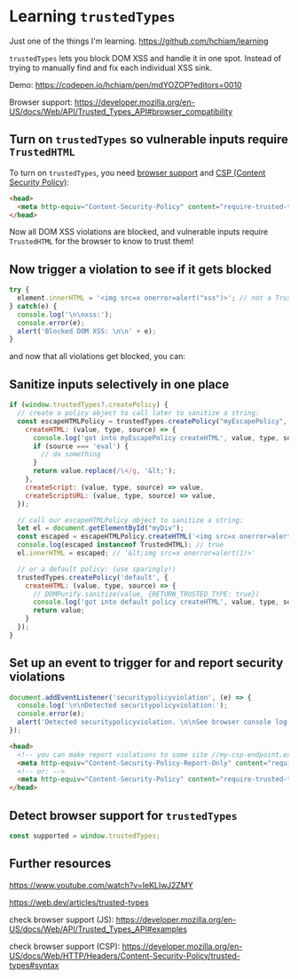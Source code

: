 # Learning `trustedTypes`

Just one of the things I'm learning. https://github.com/hchiam/learning

`trustedTypes` lets you block DOM XSS and handle it in one spot. Instead of trying to manually find and fix each individual XSS sink.

Demo: https://codepen.io/hchiam/pen/mdYOZOP?editors=0010

Browser support: https://developer.mozilla.org/en-US/docs/Web/API/Trusted_Types_API#browser_compatibility

## Turn on `trustedTypes` so vulnerable inputs require `TrustedHTML`

To turn on `trustedTypes`, you need [browser support](https://developer.mozilla.org/en-US/docs/Web/API/Trusted_Types_API#browser_compatibility) and [CSP (Content Security Policy)](https://github.com/hchiam/learning-csp):

```html
<head>
  <meta http-equiv="Content-Security-Policy" content="require-trusted-types-for 'script'">
</head>
```

Now all DOM XSS violations are blocked, and vulnerable inputs require `TrustedHTML` for the browser to know to trust them!

## Now trigger a violation to see if it gets blocked

```js
try {
  element.innerHTML = '<img src=x onerror=alert("xss")>'; // not a TrustedHTML object
} catch(e) {
  console.log('\n\nxss:');
  console.error(e);
  alert('Blocked DOM XSS: \n\n' + e);
}
```

and now that all violations get blocked, you can:

## Sanitize inputs selectively in one place

```js
if (window.trustedTypes?.createPolicy) {
  // create a policy object to call later to sanitize a string:
  const escapeHTMLPolicy = trustedTypes.createPolicy("myEscapePolicy", {
    createHTML: (value, type, source) => {
      console.log('got into myEscapePolicy createHTML', value, type, source);
      if (source === 'eval') {
        // do something
      }
      return value.replace(/\</g, '&lt;');
    },
    createScript: (value, type, source) => value,
    createScriptURL: (value, type, source) => value,
  });

  // call our escapeHTMLPolicy object to sanitize a string:
  let el = document.getElementById("myDiv");
  const escaped = escapeHTMLPolicy.createHTML('<img src=x onerror=alert(1)>');
  console.log(escaped instanceof TrustedHTML); // true
  el.innerHTML = escaped; // '&lt;img src=x onerror=alert(1)>'

  // or a default policy: (use sparingly!)
  trustedTypes.createPolicy('default', {
    createHTML: (value, type, source) => {
      // DOMPurify.sanitize(value, {RETURN_TRUSTED_TYPE: true})
      console.log('got into default policy createHTML', value, type, source);
      return value;
    }
  });
}
```

## Set up an event to trigger for and report security violations

```js
document.addEventListener('securitypolicyviolation', (e) => {
  console.log('\n\nDetected securitypolicyviolation:');
  console.error(e);
  alert('Detected securitypolicyviolation. \n\nSee browser console log for details on this object: \n\n' + e);
});
```

```html
<head>
  <!-- you can make report violations to some site //my-csp-endpoint.example with: -->
  <meta http-equiv="Content-Security-Policy-Report-Only" content="require-trusted-types-for 'script'; report-uri //my-csp-endpoint.example">
  <!-- or: -->
  <meta http-equiv="Content-Security-Policy" content="require-trusted-types-for 'script'; report-uri //my-csp-endpoint.example">
</head>
```

## Detect browser support for `trustedTypes`

```js
const supported = window.trustedTypes;
```

## Further resources

https://www.youtube.com/watch?v=IeKLIwJ2ZMY

https://web.dev/articles/trusted-types

check browser support (JS): https://developer.mozilla.org/en-US/docs/Web/API/Trusted_Types_API#examples

check browser support (CSP): https://developer.mozilla.org/en-US/docs/Web/HTTP/Headers/Content-Security-Policy/trusted-types#syntax
